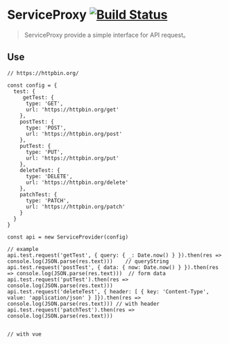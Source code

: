# ServiceProxy [![Build Status](https://travis-ci.org/cswleocsw/service-proxy.svg?branch=master)](https://travis-ci.org/cswleocsw/service-proxy)

> ServiceProxy provide a simple interface for API request。

## Use
```
// https://httpbin.org/

const config = {
  test: {
     getTest: {
      type: 'GET',
      url: 'https://httpbin.org/get'
    },
    postTest: {
      type: 'POST',
      url: 'https://httpbin.org/post'
    },
    putTest: {
      type: 'PUT',
      url: 'https://httpbin.org/put'
    },
    deleteTest: {
      type: 'DELETE',
      url: 'https://httpbin.org/delete'
    },
    patchTest: {
      type: 'PATCH',
      url: 'https://httpbin.org/patch'
    }
  }
}

const api = new ServiceProvider(config)

// example
api.test.request('getTest', { query: { _: Date.now() } }).then(res => console.log(JSON.parse(res.text)))    // queryString
api.test.request('postTest', { data: { now: Date.now() } }).then(res => console.log(JSON.parse(res.text)))  // form data
api.test.request('putTest').then(res => console.log(JSON.parse(res.text)))
api.test.request('deleteTest', { header: [ { key: 'Content-Type', value: 'application/json' } ]}).then(res => console.log(JSON.parse(res.text))) // with header
api.test.request('patchTest').then(res => console.log(JSON.parse(res.text)))


// with vue



```
